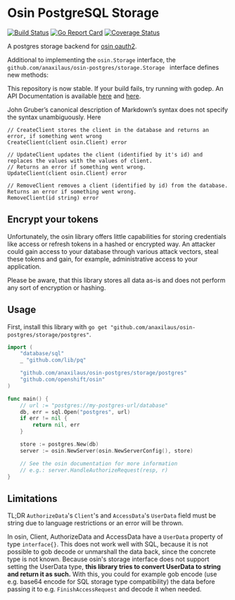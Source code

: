 # Osin PostgreSQL Storage

[![Build Status](https://travis-ci.org/anaxilaus/osin-postgres.svg?branch=master)](https://travis-ci.org/anaxilaus/osin-postgres)
[![Go Report Card](https://goreportcard.com/badge/github.com/anaxilaus/osin-postgres)](https://goreportcard.com/report/github.com/anaxilaus/osin-postgres)
[![Coverage Status](https://coveralls.io/repos/github/anaxilaus/osin-postgres/badge.svg?branch=master)](https://coveralls.io/github/anaxilaus/osin-postgres?branch=master)

A postgres storage backend for [osin oauth2](https://github.com/openshift/osin).

Additional to implementing the `osin.Storage` interface, the
`github.com/anaxilaus/osin-postgres/storage.Storage ` interface defines new methods:


This repository is now stable. If your build fails, try running with godep. An API
Documentation is available [here](https://godoc.org/github.com/anaxilaus/osin-postgres/storage)
and [here](https://godoc.org/github.com/anaxilaus/osin-postgres/storage/postgres).


John Gruber’s canonical description of Markdown’s syntax does not specify the syntax
unambiguously. Here 

```
// CreateClient stores the client in the database and returns an error, if something went wrong
CreateClient(client osin.Client) error

// UpdateClient updates the client (identified by it's id) and replaces the values with the values of client.
// Returns an error if something went wrong.
UpdateClient(client osin.Client) error

// RemoveClient removes a client (identified by id) from the database. Returns an error if something went wrong.
RemoveClient(id string) error
```

## Encrypt your tokens

Unfortunately, the osin library offers little capabilities for storing credentials like access or refresh tokens in a
hashed or encrypted way. An attacker could gain access to your database through various attack vectors, steal these
tokens and gain, for example, administrative access to your application.

Please be aware, that this library stores all data as-is and does not perform any sort of encryption or hashing.

## Usage

First, install this library with `go get "github.com/anaxilaus/osin-postgres/storage/postgres"`.

```go
import (
	"database/sql"
	_ "github.com/lib/pq"

	"github.com/anaxilaus/osin-postgres/storage/postgres"
	"github.com/openshift/osin"
)

func main() {
    // url := "postgres://my-postgres-url/database"
    db, err = sql.Open("postgres", url)
    if err != nil {
        return nil, err
    }

    store := postgres.New(db)
    server := osin.NewServer(osin.NewServerConfig(), store)

    // See the osin documentation for more information
    // e.g.: server.HandleAuthorizeRequest(resp, r)
}
```

## Limitations

TL;DR `AuthorizeData`'s `Client`'s and `AccessData`'s `UserData` field must be string due to language restrictions or an error will be thrown.

In osin, Client, AuthorizeData and AccessData have a `UserData` property of type `interface{}`. This does not work well
with SQL, because it is not possible to gob decode or unmarshall the data back, since the concrete type is not known.
Because osin's storage interface does not support setting the UserData type, **this library tries to convert UserData to string
and return it as such.** With this, you could for example gob encode (use e.g. base64 encode for SQL storage type compatibility)
the data before passing it to e.g. `FinishAccessRequest` and decode it when needed.
